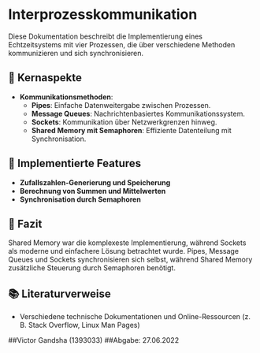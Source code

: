 # Interprozesskommunikation

Diese Dokumentation beschreibt die Implementierung eines Echtzeitsystems mit vier Prozessen, die über verschiedene Methoden kommunizieren und sich synchronisieren.

## 📌 Kernaspekte
- **Kommunikationsmethoden**:
  - **Pipes**: Einfache Datenweitergabe zwischen Prozessen.
  - **Message Queues**: Nachrichtenbasiertes Kommunikationssystem.
  - **Sockets**: Kommunikation über Netzwerkgrenzen hinweg.
  - **Shared Memory mit Semaphoren**: Effiziente Datenteilung mit Synchronisation.

## 🔧 Implementierte Features
- **Zufallszahlen-Generierung und Speicherung**
- **Berechnung von Summen und Mittelwerten**
- **Synchronisation durch Semaphoren**

## 🚀 Fazit
Shared Memory war die komplexeste Implementierung, während Sockets als moderne und einfachere Lösung betrachtet wurde. Pipes, Message Queues und Sockets synchronisieren sich selbst, während Shared Memory zusätzliche Steuerung durch Semaphoren benötigt.

## 📚 Literaturverweise
- Verschiedene technische Dokumentationen und Online-Ressourcen (z. B. Stack Overflow, Linux Man Pages)

##Victor Gandsha (1393033)
##Abgabe: 27.06.2022
